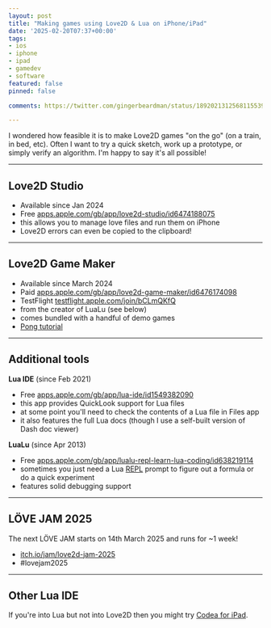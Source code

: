 ```yaml
---
layout: post
title: "Making games using Love2D & Lua on iPhone/iPad"
date: '2025-02-20T07:37+00:00'
tags:
- ios
- iphone
- ipad
- gamedev
- software
featured: false
pinned: false

comments: https://twitter.com/gingerbeardman/status/1892021312568115539

---
```


I wondered how feasible it is to make Love2D games "on the go" (on a train, in bed, etc). Often I want to try a quick sketch, work up a prototype, or simply verify an algorithm. I'm happy to say it's all possible!

----

## Love2D Studio

- Available since Jan 2024
- Free [apps.apple.com/gb/app/love2d-studio/id6474188075](https://apps.apple.com/gb/app/love2d-studio/id6474188075)
- this allows you to manage love files and run them on iPhone
- Love2D errors can even be copied to the clipboard!

----

## Love2D Game Maker

- Available since March 2024
- Paid [apps.apple.com/gb/app/love2d-game-maker/id6476174098](https://apps.apple.com/gb/app/love2d-game-maker/id6476174098)
- TestFlight [testflight.apple.com/join/bCLmQKfQ](https://testflight.apple.com/join/bCLmQKfQ)
- from the creator of LuaLu (see below)
- comes bundled with a handful of demo games
- [Pong tutorial](https://www.iamadman.com/products/love2d-gamemaker/love2d-game-maker-learn-to-create-the-classic-game-of-pong-in-10mins/)

----

## Additional tools

**Lua IDE** (since Feb 2021)
- Free [apps.apple.com/gb/app/lua-ide/id1549382090](https://apps.apple.com/gb/app/lua-ide/id1549382090)
- this app provides QuickLook support for Lua files
- at some point you'll need to check the contents of a Lua file in Files app
- it also features the full Lua docs (though I use a self-built version of Dash doc viewer)

**LuaLu** (since Apr 2013)
- Free [apps.apple.com/gb/app/lualu-repl-learn-lua-coding/id638219114](https://apps.apple.com/gb/app/lualu-repl-learn-lua-coding/id638219114)
- sometimes you just need a Lua [REPL](https://en.wikipedia.org/wiki/Read–eval–print_loop) prompt to figure out a formula or do a quick experiment
- features solid debugging support

----

## LÖVE JAM 2025

The next LÖVE JAM starts on 14th March 2025 and runs for ~1 week!
- [itch.io/jam/love2d-jam-2025](https://itch.io/jam/love2d-jam-2025)
- #lovejam2025

----

## Other Lua IDE

If you're into Lua but not into Love2D then you might try [Codea for iPad](https://codea.io).